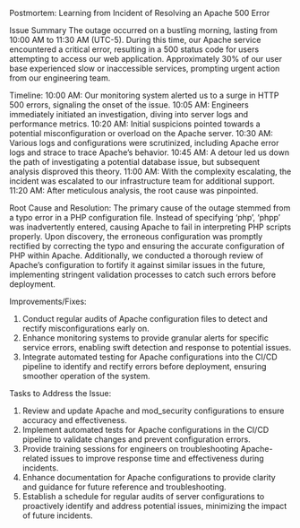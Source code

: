 Postmortem: Learning from Incident of Resolving an Apache 500 Error

Issue Summary
The outage occurred on a bustling morning, lasting from 10:00 AM to 11:30 AM (UTC-5). During this time, our Apache service encountered a critical error, resulting in a 500 status code for users attempting to access our web application. Approximately 30% of our user base experienced slow or inaccessible services, prompting urgent action from our engineering team.

Timeline:
10:00 AM: Our monitoring system alerted us to a surge in HTTP 500 errors, signaling the onset of the issue.
10:05 AM: Engineers immediately initiated an investigation, diving into server logs and performance metrics.
10:20 AM: Initial suspicions pointed towards a potential misconfiguration or overload on the Apache server.
10:30 AM: Various logs and configurations were scrutinized, including Apache error logs and strace to trace Apache’s behavior.
10:45 AM: A detour led us down the path of investigating a potential database issue, but subsequent analysis disproved this theory.
11:00 AM: With the complexity escalating, the incident was escalated to our infrastructure team for additional support.
11:20 AM: After meticulous analysis, the root cause was pinpointed.

Root Cause and Resolution:
The primary cause of the outage stemmed from a typo error in a PHP configuration file. Instead of specifying ‘php’, ‘phpp’ was inadvertently entered, causing Apache to fail in interpreting PHP scripts properly. Upon discovery, the erroneous configuration was promptly rectified by correcting the typo and ensuring the accurate configuration of PHP within Apache. Additionally, we conducted a thorough review of Apache’s configuration to fortify it against similar issues in the future, implementing stringent validation processes to catch such errors before deployment.

Improvements/Fixes:
1. Conduct regular audits of Apache configuration files to detect and rectify misconfigurations early on.
2. Enhance monitoring systems to provide granular alerts for specific service errors, enabling swift detection and response to potential issues.
3. Integrate automated testing for Apache configurations into the CI/CD pipeline to identify and rectify errors before deployment, ensuring smoother operation of the system.

Tasks to Address the Issue:
1. Review and update Apache and mod_security configurations to ensure accuracy and effectiveness.
2. Implement automated tests for Apache configurations in the CI/CD pipeline to validate changes and prevent configuration errors.
3. Provide training sessions for engineers on troubleshooting Apache-related issues to improve response time and effectiveness during incidents.
4. Enhance documentation for Apache configurations to provide clarity and guidance for future reference and troubleshooting.
5. Establish a schedule for regular audits of server configurations to proactively identify and address potential issues, minimizing the impact of future incidents.

